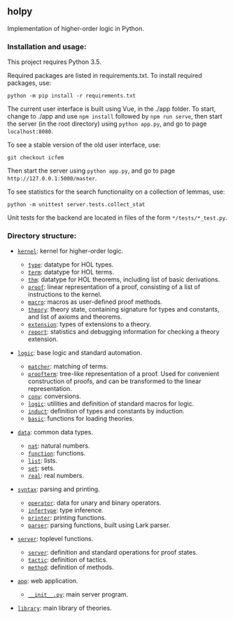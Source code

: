 ## holpy

Implementation of higher-order logic in Python.

### Installation and usage:

This project requires Python 3.5.

Required packages are listed in requirements.txt. To install required packages, use:

```python -m pip install -r requirements.txt```

The current user interface is built using Vue, in the ./app folder. To start,
change to ./app and use ```npm install``` followed by ```npm run serve```,
then start the server (in the root directory) using ```python app.py```,
and go to page ```localhost:8080```.

To see a stable version of the old user interface, use:

```git checkout icfem```

Then start the server using ```python app.py```, and go to page
```http://127.0.0.1:5000/master```.

To see statistics for the search functionality on a collection of lemmas, use:

```python -m unittest server.tests.collect_stat```

Unit tests for the backend are located in files of the form ```*/tests/*_test.py```.

### Directory structure:

* [`kernel`](kernel/): kernel for higher-order logic.
  * [`type`](kernel/type.py): datatype for HOL types.
  * [`term`](kernel/term.py): datatype for HOL terms.
  * [`thm`](kernel/thm.py): datatype for HOL theorems, including list of basic derivations.
  * [`proof`](kernel/proof.py): linear representation of a proof, consisting of a list of instructions to the kernel.
  * [`macro`](kernel/macro.py): macros as user-defined proof methods.
  * [`theory`](kernel/theory.py): theory state, containing signature for types and constants, and list of axioms and theorems.
  * [`extension`](kernel/extension.py): types of extensions to a theory.
  * [`report`](kernel/report.py): statistics and debugging information for checking a theory extension.

* [`logic`](logic/): base logic and standard automation.
  * [`matcher`](logic/matcher.py): matching of terms.
  * [`proofterm`](logic/proofterm.py): tree-like representation of a proof. Used for convenient construction of proofs, and can be transformed to the linear representation.
  * [`conv`](logic/conv.py): conversions.
  * [`logic`](logic/logic.py): utilities and definition of standard macros for logic.
  * [`induct`](logic/induct.py): definition of types and constants by induction.
  * [`basic`](logic/basic.py): functions for loading theories.

* [`data`](data/): common data types.
  * [`nat`](data/nat.py): natural numbers.
  * [`function`](data/function.py): functions.
  * [`list`](data/list.py): lists.
  * [`set`](data/set.py): sets.
  * [`real`](data/real.py): real numbers.

* [`syntax`](syntax/): parsing and printing.
  * [`operator`](syntax/operator.py): data for unary and binary operators.
  * [`infertype`](syntax/infertype.py): type inference.
  * [`printer`](syntax/printer.py): printing functions.
  * [`parser`](syntax/parser.py): parsing functions, built using Lark parser.

* [`server`](server/): toplevel functions.
  * [`server`](server/server.py): definition and standard operations for proof states.
  * [`tactic`](server/tactic.py): definition of tactics.
  * [`method`](server/method.py): definition of methods.

* [`app`](app/): web application.
  * [`__init__.py`](app/__init__.py): main server program.

* [`library`](library/): main library of theories.
